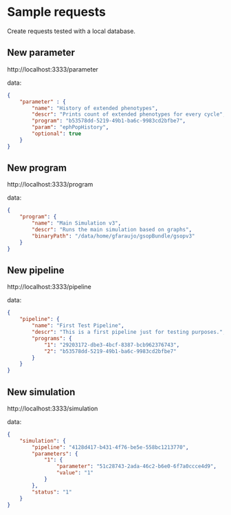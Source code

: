 # Sample requests

Create requests tested with a local database.

## New parameter

http://localhost:3333/parameter

data:

```JSON
{
	"parameter" : {
		"name": "History of extended phenotypes",
		"descr": "Prints count of extended phenotypes for every cycle",
		"program": "b53578dd-5219-49b1-ba6c-9983cd2bfbe7",
		"param": "ephPopHistory",
		"optional": true
	}
}
```

## New program

http://localhost:3333/program

data:

```JSON
{
	"program": {
		"name": "Main Simulation v3",
		"descr": "Runs the main simulation based on graphs",
		"binaryPath": "/data/home/gfaraujo/gsopBundle/gsopv3"
	}
}
```


## New pipeline

http://localhost:3333/pipeline

data:

```JSON
{
	"pipeline": {
		"name": "First Test Pipeline",
		"descr": "This is a first pipeline just for testing purposes.",
		"programs": {
			"1": "29203172-dbe3-4bcf-8387-bcb962376743",
			"2": "b53578dd-5219-49b1-ba6c-9983cd2bfbe7"
		}
	}
}
```

## New simulation

http://localhost:3333/simulation

data:

```JSON
{
	"simulation": {
		"pipeline": "4128d417-b431-4f76-be5e-558bc1213770",
		"parameters": {
			"1": {
				"parameter": "51c28743-2ada-46c2-b6e0-6f7a0ccce4d9",
				"value": "1"
			}
		},
		"status": "1"
	}
}
```
